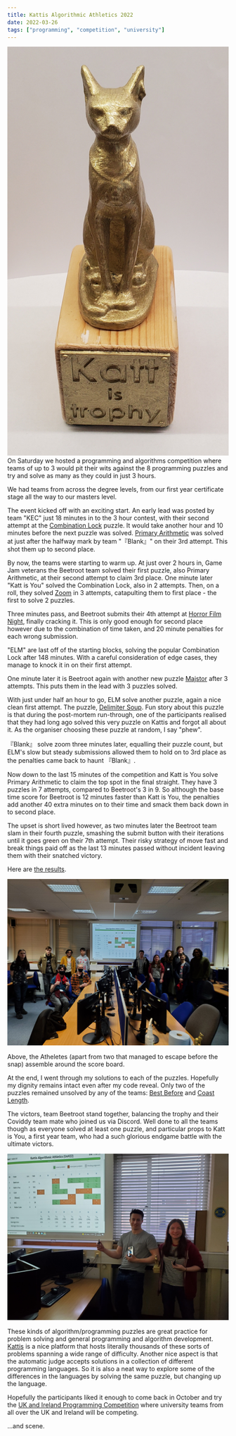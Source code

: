 ```yaml
---
title: Kattis Algorithmic Athletics 2022
date: 2022-03-26
tags: ["programming", "competition", "university"]
---
```


![alt text](/img/post_images/20220326_071501.jpg "Katt is Trophy")
<br/>
On Saturday we hosted a programming and algorithms competition where teams of up to 3 would pit their wits against the 8 programming puzzles and try and solve as many as they could in just 3 hours.

We had teams from across the degree levels, from our first year certificate stage all the way to our masters level.

<!--more-->

The event kicked off with an exciting start. An early lead was posted by team "KEC" just 18 minutes in to the 3 hour contest, with their second attempt at the [Combination Lock](https://open.kattis.com/contests/vyuomc/problems/combinationlock) puzzle. It would take another hour and 10 minutes before the next puzzle was solved. [Primary Arithmetic](https://open.kattis.com/contests/vyuomc/problems/primaryarithmetic) was solved at just after the halfway mark by team "『Blank』" on their 3rd attempt. This shot them up to second place.

By now, the teams were starting to warm up. At just over 2 hours in, Game Jam veterans the Beetroot team solved their first puzzle, also Primary Arithmetic, at their second attempt to claim 3rd place. One minute later "Katt is You" solved the Combination Lock, also in 2 attempts. Then, on a roll, they solved [Zoom](https://open.kattis.com/contests/vyuomc/problems/zoom) in 3 attempts, catapulting them to first place - the first to solve 2 puzzles.

Three minutes pass, and Beetroot submits their 4th attempt at [Horror Film Night](https://open.kattis.com/contests/vyuomc/problems/horrorfilmnight), finally cracking it. This is only good enough for second place however due to the combination of time taken, and 20 minute penalties for each wrong submission.

"ELM" are last off of the starting blocks, solving the popular Combination Lock after 148 minutes. With a careful consideration of edge cases, they manage to knock it in on their first attempt.

One minute later it is Beetroot again with another new puzzle [Majstor](https://open.kattis.com/contests/vyuomc/problems/majstor) after 3 attempts. This puts them in the lead with 3 puzzles solved.

With just under half an hour to go, ELM solve another puzzle, again a nice clean first attempt. The puzzle, [Delimiter Soup](https://open.kattis.com/contests/vyuomc/problems/delimitersoup). Fun story about this puzzle is that during the post-mortem run-through, one of the participants realised that they had long ago solved this very puzzle on Kattis and forgot all about it. As the organiser choosing these puzzle at random, I say "phew".

『Blank』 solve zoom three minutes later, equalling their puzzle count, but ELM's slow but steady submissions allowed them to hold on to 3rd place as the penalties came back to haunt 『Blank』.

Now down to the last 15 minutes of the competition and Katt is You solve Primary Arithmetic to claim the top spot in the final straight. They have 3 puzzles in 7 attempts, compared to Beetroot's 3 in 9. So although the base time score for Beetroot is 12 minutes faster than Katt is You, the penalties add another 40 extra minutes on to their time and smack them back down in to second place.

The upset is short lived however, as two minutes later the Beetroot team slam in their fourth puzzle, smashing the submit button with their iterations until it goes green on their 7th attempt. Their risky strategy of move fast and break things paid off as the last 13 minutes passed without incident leaving them with their snatched victory.

Here are [the results](https://open.kattis.com/contests/vyuomc/standings).

![alt text](/img/post_images/20220326_175628(0).jpg "The Atheletes Assemble")

Above, the Atheletes (apart from two that managed to escape before the snap) assemble around the score board.

At the end, I went through my solutions to each of the puzzles. Hopefully my dignity remains intact even after my code reveal. Only two of the puzzles remained unsolved by any of the teams: [Best Before](https://open.kattis.com/contests/vyuomc/problems/bestbefore) and [Coast Length](https://open.kattis.com/contests/vyuomc/problems/coast).

The victors, team Beetroot stand together, balancing the trophy and their Coviddy team mate who joined us via Discord. Well done to all the teams though as everyone solved at least one puzzle, and particular props to Katt is You, a first year team, who had a such glorious endgame battle with the ultimate victors.

![alt text](/img/post_images/20220326_174925.jpg "Your champions!")

These kinds of algorithm/programming puzzles are great practice for problem solving and general programming and algorithm development. [Kattis](https://open.kattis.com/) is a nice platform that hosts literally thousands of these sorts of problems spanning a wide range of difficulty. Another nice aspect is that the automatic judge accepts solutions in a collection of different programming languages. So it is also a neat way to explore some of the differences in the languages by solving the same puzzle, but changing up the language.

Hopefully the participants liked it enough to come back in October and try the [UK and Ireland Programming Competition](http://ukiepc.info/) where university teams from all over the UK and Ireland will be competing.

...and scene.